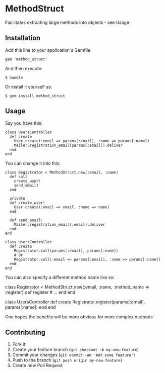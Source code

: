 # MethodStruct

Facilitates extracting large methods into objects - see Usage

## Installation

Add this line to your application's Gemfile:

    gem 'method_struct'

And then execute:

    $ bundle

Or install it yourself as:

    $ gem install method_struct

## Usage

Say you have this:

    class UsersController
      def create
        User.create(:email => params[:email], :name => params[:name])
        Mailer.registration_email(params[:email]).deliver
      end
    end

You can change it into this:

    class Registrator < MethodStruct.new(:email, :name)
      def call
        create_user!
        send_email!
      end

      private
      def create_user!
        User.create(:email => email, :name => name)
      end

      def send_email!
        Mailer.registration_email(:email).deliver
      end
    end

    class UsersController
      def create
        Registrator.call(params[:email], params[:name])
        # Or
        Registrator.call(:email => params[:email], :name => params[:name])
      end
    end

You can also specify a different method name like so:

  class Registrator < MethodStruct.new(:email, :name, :method_name => :register)
    def register
      # ...
    end
  end

  class UsersController
    def create
      Registrator.register(params[:email], params[:name])
    end
  end

One hopes the benefits will be more obvious for more complex methods

## Contributing

1. Fork it
2. Create your feature branch (`git checkout -b my-new-feature`)
3. Commit your changes (`git commit -am 'Add some feature'`)
4. Push to the branch (`git push origin my-new-feature`)
5. Create new Pull Request
